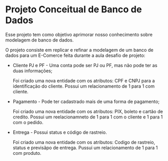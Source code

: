 # Projeto Conceitual de Banco de Dados
Esse projeto tem como objetivo aprimorar nosso conhecimento sobre modelagem de banco de dados.

O projeto consiste em replicar e refinar a modelagem de um banco de dados para um E-Comerce feita durante a aula desafio de projeto:

- Cliente PJ e PF - Uma conta pode ser PJ ou PF, mas não pode ter as duas informações;

  Foi criado uma nova entidade com os atributos: CPF e CNPJ para a identificação do cliente. Possui um relacionamento de 1 para 1 com cliente.
- Pagamento - Pode ter cadastrado mais de uma forma de pagamento;

  Foi criado uma nova entidade com os atributos: PIX, boleto e cartão de credito. Possui um reelacionamneto de 1 para 1 com o cliente e 1 para 1 com o pedido.
- Entrega - Possui status e código de rastreio. 

   Foi criado uma nova entidade com os atributos: Codigo de rastreio, status e previsãpo de entrega. Pussui um relacionamento de 1 para 1 com produto.

